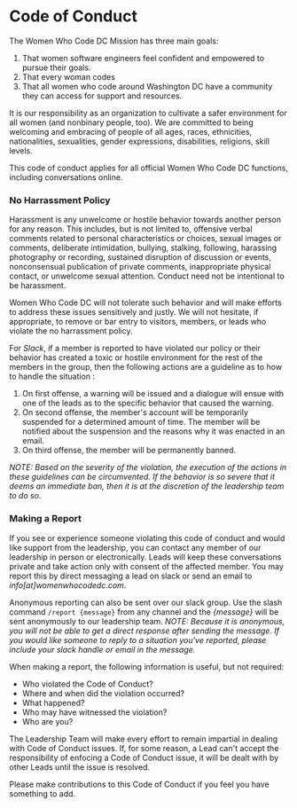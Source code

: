 # Code of Conduct

The Women Who Code DC Mission has three main goals:

1. That women software engineers feel confident and empowered to pursue their goals.
1. That every woman codes
1. That all women who code around Washington DC have a community they can access for support and resources.

It is our responsibility as an organization to cultivate a safer environment for all women (and nonbinary people, too). We are committed to being welcoming and embracing of people of all ages, races, ethnicities, nationalities, sexualities, gender expressions, disabilities, religions, skill levels.

This code of conduct applies for all official Women Who Code DC functions, including conversations online.

### No Harrassment Policy

Harassment is any unwelcome or hostile behavior towards another person for any reason. This includes, but is not limited to, offensive verbal comments related to personal characteristics or choices, sexual images or comments, deliberate intimidation, bullying, stalking, following, harassing photography or recording, sustained disruption of discussion or events, nonconsensual publication of private comments, inappropriate physical contact, or unwelcome sexual attention. Conduct need not be intentional to be harassment.

Women Who Code DC will not tolerate such behavior and will make efforts to address these issues sensitively and justly. We will not hesitate, if appropriate, to remove or bar entry to visitors, members, or leads who violate the no harrassment policy.

For _Slack_, if a member is reported to have violated our policy or their behavior has created a toxic or hostile environment for the rest of the members in the group, then the following actions are a guideline as to how to handle the situation : 
1. On first offense, a warning will be issued and a dialogue will ensue with one of the leads as to the specific behavior that caused the warning.
2. On second offense, the member's account will be temporarily suspended for a determined amount of time. The member will be notified about the suspension and the reasons why it was enacted in an email.
3. On third offense, the member will be permanently banned.

_NOTE: Based on the severity of the violation, the execution of the actions in these guidelines can be circumvented. If the behavior is so severe that it deems an immediate ban, then it is at the discretion of the leadership team to do so._

### Making a Report

If you see or experience someone violating this code of conduct and would like support from the leadership, you can contact any member of our leadership in person or electronically. Leads will keep these conversations private and take action only with consent of the affected member. You may report this by direct messaging a lead on slack or send an email to _info[at]womenwhocodedc.com_.

Anonymous reporting can also be sent over our slack group. Use the slash command `/report {message}` from any channel and the _{message}_ will be sent anonymously to our leadership team. _NOTE: Because it is anonymous, you will not be able to get a direct response after sending the message. If you would like someone to reply to a situation you've reported, please include your slack handle or email in the message._

When making a report, the following information is useful, but not required:

- Who violated the Code of Conduct?
- Where and when did the violation occurred?
- What happened?
- Who may have witnessed the violation?
- Who are you?


The Leadership Team will make every effort to remain impartial in dealing with Code of Conduct issues. If, for some reason, a Lead can't accept the responsibility of enfocing a Code of Conduct issue, it will be dealt with by other Leads until the issue is resolved.

Please make contributions to this Code of Conduct if you feel you have something to add. 
